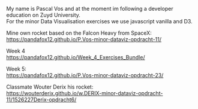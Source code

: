 My name is Pascal Vos and at the moment im following a developer education on Zuyd University.\
For the minor Data Visualisation exercises we use javascript vanilla and D3.

Mine own rocket based on the Falcon Heavy from SpaceX:\
https://pandafox12.github.io/P.Vos-minor-dataviz-opdracht-11/

Week 4\
https://pandafox12.github.io/Week_4_Exercises_Bundle/

Week 5:\
https://pandafox12.github.io/P.Vos-minor-dataviz-opdracht-23/

Classmate Wouter Derix his rocket:\
https://wouterderix.github.io/w.DERIX-minor-dataviz-opdracht-11/1526227Derix-opdracht6/


